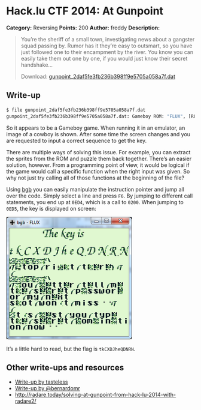 # Hack.lu CTF 2014: At Gunpoint

**Category:** Reversing
**Points:** 200
**Author:** freddy
**Description:**

> You’re the sheriff of a small town, investigating news about a gangster squad passing by. Rumor has it they’re easy to outsmart, so you have just followed one to their encampment by the river. You know you can easily take them out one by one, if you would just know their secret handshake…
>
> Download: [gunpoint_2daf5fe3fb236b398ff9e5705a058a7f.dat](gunpoint_2daf5fe3fb236b398ff9e5705a058a7f.dat)

## Write-up

```bash
$ file gunpoint_2daf5fe3fb236b398ff9e5705a058a7f.dat
gunpoint_2daf5fe3fb236b398ff9e5705a058a7f.dat: Gameboy ROM: "FLUX", [ROM ONLY], ROM: 256Kbit
```

So it appears to be a Gameboy game. When running it in an emulator, an image of a cowboy is shown. After some time the screen changes and you are requested to input a correct sequence to get the key.

There are multiple ways of solving this issue. For example, you can extract the sprites from the ROM and puzzle them back together. There’s an easier solution, however. From a programming point of view, it would be logical if the game would call a specific function when the right input was given. So why not just try calling all of those functions at the beginning of the file?

Using [bgb](http://bgb.bircd.org/) you can easily manipulate the instruction pointer and jump all over the code. Simply select a line and press `F6`. By jumping to different call statements, you end up at `0ED4`, which is a call to `0200`. When jumping to `0ED5`, the key is displayed on screen:

![](flag.png)

It’s a little hard to read, but the flag is `tkCXDJheQDNRN`.

## Other write-ups and resources

* [Write-up by tasteless](http://tasteless.se/2014/10/hack-lu-ctf-2014-at-gunpoint/)
* [Write-up by @bernardomr](http://w00tsec.blogspot.com/2014/10/hacklu-2014-ctf-write-up-at-gunpoint.html)
* <http://radare.today/solving-at-gunpoint-from-hack-lu-2014-with-radare2/>
